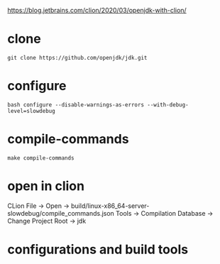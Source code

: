 https://blog.jetbrains.com/clion/2020/03/openjdk-with-clion/

# clone
```shell
git clone https://github.com/openjdk/jdk.git
```

# configure
```shell
bash configure --disable-warnings-as-errors --with-debug-level=slowdebug
```

# compile-commands
```shell
make compile-commands
```

# open in clion
CLion File -> Open -> build/linux-x86_64-server-slowdebug/compile_commands.json
Tools -> Compilation Database -> Change Project Root -> jdk

# configurations and build tools
